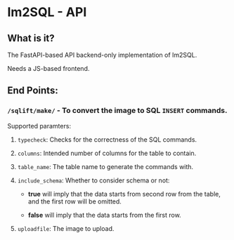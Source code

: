 # Im2SQL - API

## What is it?

The FastAPI-based API backend-only implementation of Im2SQL.

Needs a JS-based frontend.

## End Points:

### ```/sqlift/make/``` - To convert the image to SQL ```INSERT``` commands.

Supported paramters:

1. ```typecheck```: Checks for the correctness of the SQL commands.

2. ```columns```: Intended number of columns for the table to contain.

3. ```table_name```: The table name to generate the commands with.

4. ```include_schema```: Whether to consider schema or not:
    - **true** will imply that the data starts from second row from the table, and the first row will be omitted.

    - **false** will imply that the data starts from the first row.

5. ```uploadfile```: The image to upload.